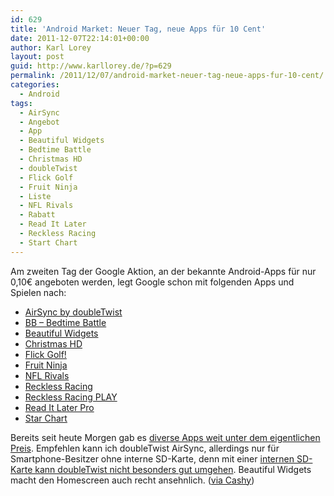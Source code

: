 ```yaml
---
id: 629
title: 'Android Market: Neuer Tag, neue Apps für 10 Cent'
date: 2011-12-07T22:14:01+00:00
author: Karl Lorey
layout: post
guid: http://www.karllorey.de/?p=629
permalink: /2011/12/07/android-market-neuer-tag-neue-apps-fur-10-cent/
categories:
  - Android
tags:
  - AirSync
  - Angebot
  - App
  - Beautiful Widgets
  - Bedtime Battle
  - Christmas HD
  - doubleTwist
  - Flick Golf
  - Fruit Ninja
  - Liste
  - NFL Rivals
  - Rabatt
  - Read It Later
  - Reckless Racing
  - Start Chart
---
```

Am zweiten Tag der Google Aktion, an der bekannte Android-Apps für nur 0,10€ angeboten werden, legt Google schon mit folgenden Apps und Spielen nach:

  * <a title="AirSync by doubleTwist" href="https://market.android.com/details?id=com.doubleTwist.androidPlayerProKey&feature=apps_timed_promotion" data-a="1" data-c="1">AirSync by doubleTwist</a>
  * <a title="BB - Bedtime Battle" href="https://market.android.com/details?id=com.oceanhouse_media.bookbbbedtimebattle_app&feature=apps_timed_promotion" data-a="1" data-c="1">BB &#8211; Bedtime Battle</a>
  * <a title="Beautiful Widgets" href="https://market.android.com/details?id=com.levelup.beautifulwidgets&feature=apps_timed_promotion" data-a="1" data-c="1">Beautiful Widgets</a>
  * <a title="Christmas HD" href="https://market.android.com/details?id=com.dualboot.apps.christmas&feature=apps_timed_promotion" data-a="1" data-c="1">Christmas HD</a>
  * <a title="Flick Golf!" href="https://market.android.com/details?id=com.fullfat.android.flickgolf&feature=apps_timed_promotion" data-a="1" data-c="1">Flick Golf!</a>
  * <a title="Fruit Ninja" href="https://market.android.com/details?id=com.halfbrick.fruitninja&feature=apps_timed_promotion" data-a="1" data-c="1">Fruit Ninja</a>
  * <a title="NFL Rivals" href="https://market.android.com/details?id=com.naturalmotion.nflrivals&feature=apps_timed_promotion" data-a="1" data-c="1">NFL Rivals</a>
  * <a title="Reckless Racing" href="https://market.android.com/details?id=com.polarbit.RecklessRacing&feature=apps_timed_promotion" data-a="1" data-c="1">Reckless Racing</a>
  * <a title="Reckless Racing PLAY" href="https://market.android.com/details?id=com.polarbit.RecklessRacingPlay&feature=apps_timed_promotion" data-a="1" data-c="1">Reckless Racing PLAY</a>
  * <a title="Read It Later Pro" href="https://market.android.com/details?id=com.ideashower.readitlater.pro&feature=apps_timed_promotion" data-a="1" data-c="1">Read It Later Pro</a>
  * <a title="Star Chart" href="https://market.android.com/details?id=com.escapistgames.starchart&feature=apps_timed_promotion" data-a="1" data-c="1">Star Chart</a>

Bereits seit heute Morgen gab es [diverse Apps weit unter dem eigentlichen Preis](http://www.karllorey.de/2011/12/07/android-market-diverse-apps-fur-nur-10-cent/ "Android-Market: Diverse Apps für nur 10 Cent"). Empfehlen kann ich doubleTwist AirSync, allerdings nur für Smartphone-Besitzer ohne interne SD-Karte, denn mit einer [internen SD-Karte kann doubleTwist nicht besonders gut umgehen](http://www.karllorey.de/2011/09/28/doubletwist-synchronisieren-mit-externer-sd-karte-per-workaround/ "doubleTwist: Synchronisieren mit externer SD-Karte per Workaround"). Beautiful Widgets macht den Homescreen auch recht ansehnlich. (<a href="http://stadt-bremerhaven.de/es-darf-zugeschlagen-werden-tag-2-der-android-market-aktion-apps-fuer-10-cent" target="_blank">via Cashy</a>)